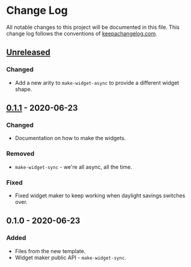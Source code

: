# Change Log
All notable changes to this project will be documented in this file. This change log follows the conventions of [keepachangelog.com](http://keepachangelog.com/).

## [Unreleased]
### Changed
- Add a new arity to `make-widget-async` to provide a different widget shape.

## [0.1.1] - 2020-06-23
### Changed
- Documentation on how to make the widgets.

### Removed
- `make-widget-sync` - we're all async, all the time.

### Fixed
- Fixed widget maker to keep working when daylight savings switches over.

## 0.1.0 - 2020-06-23
### Added
- Files from the new template.
- Widget maker public API - `make-widget-sync`.

[Unreleased]: https://github.com/your-name/onwebed-cli/compare/0.1.1...HEAD
[0.1.1]: https://github.com/your-name/onwebed-cli/compare/0.1.0...0.1.1

